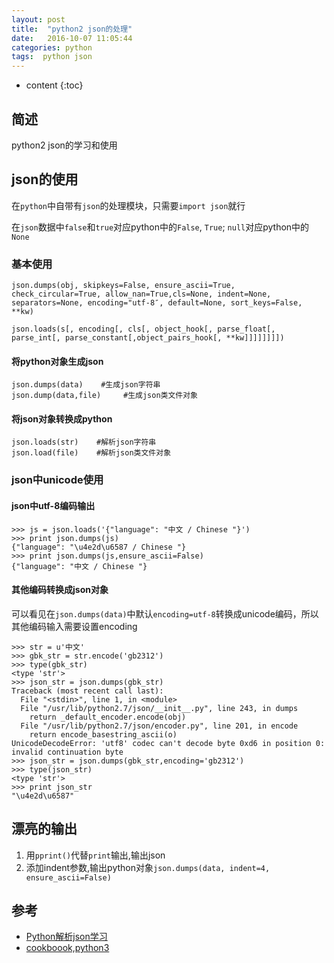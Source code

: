 ```yaml
---
layout: post
title:  "python2 json的处理"
date:   2016-10-07 11:05:44
categories: python
tags:  python json 
---
```



* content
{:toc}

## 简述

python2 json的学习和使用




## json的使用

在```python```中自带有```json```的处理模块，只需要```import json```就行

在```json```数据中```false```和```true```对应python中的```False```, ```True```; ```null```对应python中的```None```


### 基本使用

```
json.dumps(obj, skipkeys=False, ensure_ascii=True, check_circular=True, allow_nan=True,cls=None, indent=None, separators=None, encoding="utf-8″, default=None, sort_keys=False, **kw)

json.loads(s[, encoding[, cls[, object_hook[, parse_float[, parse_int[, parse_constant[,object_pairs_hook[, **kw]]]]]]]])
```

#### 将python对象生成json

```
json.dumps(data)    #生成json字符串
json.dump(data,file)     #生成json类文件对象
```

#### 将json对象转换成python

```
json.loads(str)    #解析json字符串
json.load(file)    #解析json类文件对象
```

### json中unicode使用

#### json中utf-8编码输出

```
>>> js = json.loads('{"language": "中文 / Chinese "}')
>>> print json.dumps(js)
{"language": "\u4e2d\u6587 / Chinese "}
>>> print json.dumps(js,ensure_ascii=False)
{"language": "中文 / Chinese "}
```

#### 其他编码转换成json对象

可以看见在```json.dumps(data)```中默认```encoding=utf-8```转换成unicode编码，所以其他编码输入需要设置encoding

```
>>> str = u'中文'
>>> gbk_str = str.encode('gb2312')
>>> type(gbk_str)
<type 'str'>
>>> json_str = json.dumps(gbk_str)
Traceback (most recent call last):
  File "<stdin>", line 1, in <module>
  File "/usr/lib/python2.7/json/__init__.py", line 243, in dumps
    return _default_encoder.encode(obj)
  File "/usr/lib/python2.7/json/encoder.py", line 201, in encode
    return encode_basestring_ascii(o)
UnicodeDecodeError: 'utf8' codec can't decode byte 0xd6 in position 0: invalid continuation byte
>>> json_str = json.dumps(gbk_str,encoding='gb2312')
>>> type(json_str)
<type 'str'>
>>> print json_str
"\u4e2d\u6587"
```

## 漂亮的输出

1. 用```pprint()```代替```print```输出,输出json
2. 添加indent参数,输出python对象```json.dumps(data, indent=4, ensure_ascii=False)```

## 参考

* [Python解析json学习](http://crazyof.me/blog/archives/368.html)
* [cookboook,python3](http://python3-cookbook.readthedocs.io/zh_CN/latest/c06/p02_read-write_json_data.html)

